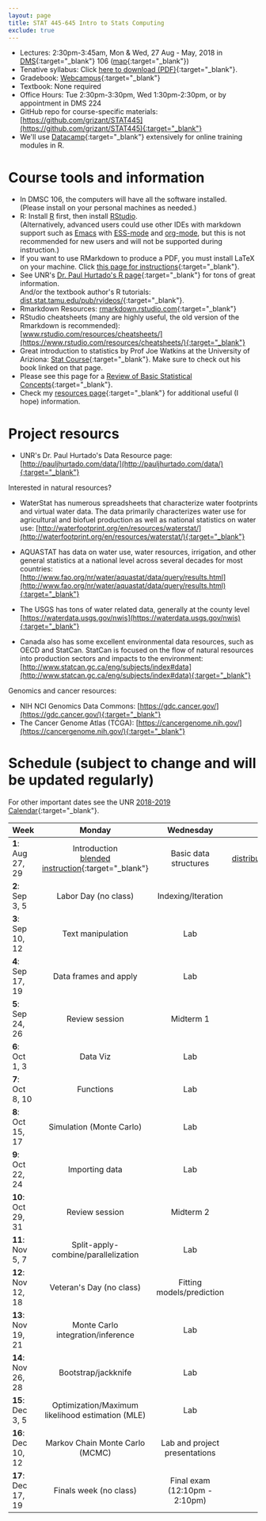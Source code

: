 ```yaml
---
layout: page
title: STAT 445-645 Intro to Stats Computing
exclude: true
---
```


- Lectures: 2:30pm-3:45am, Mon & Wed, 27 Aug -  May, 2018 in [DMS](http://www.unr.edu/around-campus/facilities/davidson){:target="_blank"} 106 ([map](https://www.google.com/maps/place/Davidson+Mathematics+%26+Science+Center,+Reno,+NV+89557){:target="_blank"})
- Tenative syllabus: Click [here to download (PDF)](STAT445-645-Intro-to-Stats-Computing-syllabus.pdf){:target="_blank"}.
- Gradebook: [Webcampus](http://tlt.unr.edu/materials/login-canvas.html){:target="_blank"}
- Textbook: None required
- Office Hours: Tue 2:30pm-3:30pm, Wed 1:30pm-2:30pm, or by appointment in DMS 224
- GitHub repo for course-specific materials: [https://github.com/grizant/STAT445](https://github.com/grizant/STAT445){:target="_blank"}
- We'll use [Datacamp](https://www.datacamp.com/){:target="_blank"} extensively for online training modules in R.

# Course tools and information
- In DMSC 106, the computers will have all the software installed.<br/>(Please install on your personal machines as needed.)
- R: Install [R](http://www.r-project.org/) first, then install [RStudio](http://www.rstudio.com/).<br/>(Alternatively, advanced users could use other IDEs with markdown support such as [Emacs](https://www.gnu.org/software/emacs/) with [ESS-mode](https://ess.r-project.org/) and [org-mode](https://orgmode.org/), but this is not recommended for new users and will not be supported during instruction.)
- If you want to use RMarkdown to produce a PDF, you must install LaTeX on your machine. Click [this page for instructions](http://www.pauljhurtado.com/latex/){:target="_blank"}.
- See UNR's [Dr. Paul Hurtado's R page](http://www.pauljhurtado.com/R/){:target="_blank"} for tons of great information. <br/> And/or the textbook author's R tutorials: [dist.stat.tamu.edu/pub/rvideos/](http://dist.stat.tamu.edu/pub/rvideos/){:target="_blank"}.
- Rmarkdown Resources: [rmarkdown.rstudio.com](http://rmarkdown.rstudio.com){:target="_blank"}
- RStudio cheatsheets (many are highly useful, the old version of the Rmarkdown is recommended): [www.rstudio.com/resources/cheatsheets/](https://www.rstudio.com/resources/cheatsheets/){:target="_blank"}
- Great introduction to statistics by Prof Joe Watkins at the University of Ariziona: [Stat Course](http://math.arizona.edu/~jwatkins/math363s17.htm){:target="_blank"}. Make sure to check out his book linked on that page.
- Please see this page for a [Review of Basic Statistical Concepts](https://onlinecourses.science.psu.edu/statprogram/review_of_basic_statistics){:target="_blank"}.
- Check my [resources page](/resources/){:target="_blank"} for additional useful (I hope) information.


# Project resourcs

- UNR's Dr. Paul Hurtado's Data Resource page:[http://pauljhurtado.com/data/](http://pauljhurtado.com/data/){:target="_blank"}

Interested in natural resources?

- WaterStat has numerous spreadsheets that characterize water footprints and virtual water data. The data primarily characterizes water use for agricultural and biofuel production as well as national statistics on water use:
[http://waterfootprint.org/en/resources/waterstat/](http://waterfootprint.org/en/resources/waterstat/){:target="_blank"}

- AQUASTAT has data on water use, water resources, irrigation, and other general statistics at a national level across several decades for most countries:
[http://www.fao.org/nr/water/aquastat/data/query/results.html](http://www.fao.org/nr/water/aquastat/data/query/results.html){:target="_blank"}

- The USGS has tons of water related data, generally at the county level
[https://waterdata.usgs.gov/nwis](https://waterdata.usgs.gov/nwis){:target="_blank"}

- Canada also has some excellent environmental data resources, such as OECD and StatCan. StatCan is focused on the flow of natural resources into production sectors and impacts to the environment: 
[http://www.statcan.gc.ca/eng/subjects/index#data](http://www.statcan.gc.ca/eng/subjects/index#data){:target="_blank"}

Genomics and cancer resources:

- NIH NCI Genomics Data Commons: [https://gdc.cancer.gov/](https://gdc.cancer.gov/){:target="_blank"}
- The Cancer Genome Atlas (TCGA): [https://cancergenome.nih.gov/](https://cancergenome.nih.gov/){:target="_blank"}

# Schedule (subject to change and will be updated regularly)
For other important dates see the UNR [2018-2019 Calendar](https://www.unr.edu/academic-central/academic-resources/academic-calendar#2018-2019){:target="_blank"}.

| Week | Monday | Wednesday| Notes & materials |
|---|:---:|:---:|---:|
| **1**: Aug 27, 29 | Introduction <br/> [blended instruction](https://www.youtube.com/watch?v=paQCE58334M){:target="_blank"}| Basic data structures| [Prob-distributions.pdf](/resources/prob-distributions.pdf){:target="_blank"}<br/>Assignment1.Rmd|
| **2**: Sep 3, 5 | Labor Day (no class) |  Indexing/Iteration| |
| **3**: Sep 10, 12 | Text manipulation |  Lab| |
| **4**: Sep 17, 19 | Data frames and apply |  Lab| |
| **5**: Sep 24, 26 | Review session |  Midterm 1| |
| **6**: Oct 1, 3 | Data Viz|  Lab| |
| **7**: Oct 8, 10 | Functions|  Lab| |
| **8**: Oct 15, 17 | Simulation (Monte Carlo)|  Lab| |
| **9**: Oct 22, 24 | Importing data|  Lab| |
| **10**: Oct 29, 31 | Review session|  Midterm 2| |
| **11**: Nov 5, 7 | Split-apply-combine/parallelization|  Lab| |
| **12**: Nov 12, 18 | Veteran's Day (no class)|  Fitting models/prediction| |
| **13**: Nov 19, 21 | Monte Carlo integration/inference|  Lab| |
| **14**: Nov 26, 28 | Bootstrap/jackknife|  Lab| |
| **15**: Dec 3, 5 | Optimization/Maximum likelihood estimation (MLE)|  Lab| |
| **16**: Dec 10, 12 | Markov Chain Monte Carlo (MCMC)|  Lab and project presentations | |
| **17**: Dec 17, 19 | Finals week (no class) |  Final exam (12:10pm - 2:10pm) | |
